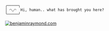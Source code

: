 ```text
╭─────╮
│ ◠◡◠  Hi, human.. what has brought you here?
╰─────╯
```

[![benjaminraymond.com](https://raw.githubusercontent.com/7PH/7PH/master/intro-banner.gif)](https://benjaminraymond.com)

